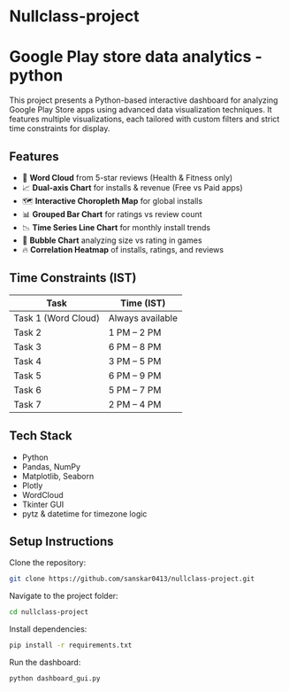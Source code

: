 # Nullclass-project
# Google Play store data analytics - python

This project presents a Python-based interactive dashboard for analyzing Google Play Store apps using advanced data visualization techniques. It features multiple visualizations, each tailored with custom filters and strict time constraints for display.

## Features

- 📌 **Word Cloud** from 5-star reviews (Health & Fitness only)
- 📈 **Dual-axis Chart** for installs & revenue (Free vs Paid apps)
- 🗺️ **Interactive Choropleth Map** for global installs
- 📊 **Grouped Bar Chart** for ratings vs review count
- 📉 **Time Series Line Chart** for monthly install trends
- 🧼 **Bubble Chart** analyzing size vs rating in games
- 🔥 **Correlation Heatmap** of installs, ratings, and reviews

## Time Constraints (IST)

| Task                | Time (IST)        |
|---------------------|------------------|
| Task 1 (Word Cloud) | Always available |
| Task 2              | 1 PM – 2 PM      |
| Task 3              | 6 PM – 8 PM      |
| Task 4              | 3 PM – 5 PM      |
| Task 5              | 6 PM – 9 PM      |
| Task 6              | 5 PM – 7 PM      |
| Task 7              | 2 PM – 4 PM      |

## Tech Stack

- Python
- Pandas, NumPy
- Matplotlib, Seaborn
- Plotly
- WordCloud
- Tkinter GUI
- pytz & datetime for timezone logic

## Setup Instructions

Clone the repository:
   ```bash
git clone https://github.com/sanskar0413/nullclass-project.git
```
Navigate to the project folder:
   ```bash
cd nullclass-project
   ```
Install dependencies:
 ```bash
pip install -r requirements.txt
```

Run the dashboard:
 ```bash
python dashboard_gui.py
```
